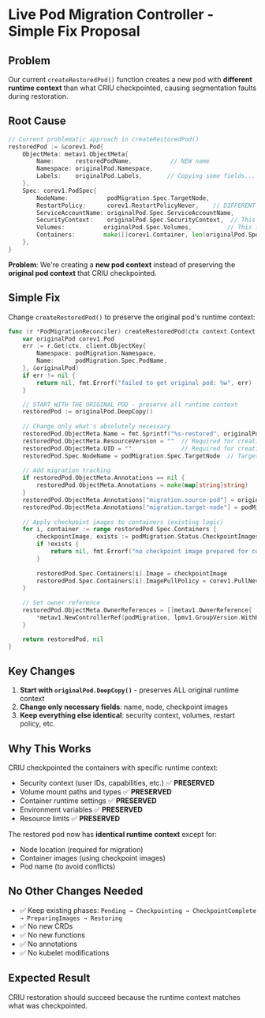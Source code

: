 # Live Pod Migration Controller - Simple Fix Proposal

## Problem

Our current `createRestoredPod()` function creates a new pod with **different runtime context** than what CRIU checkpointed, causing segmentation faults during restoration.

## Root Cause

```go
// Current problematic approach in createRestoredPod()
restoredPod := &corev1.Pod{
    ObjectMeta: metav1.ObjectMeta{
        Name:      restoredPodName,           // NEW name
        Namespace: originalPod.Namespace,
        Labels:    originalPod.Labels,       // Copying some fields...
    },
    Spec: corev1.PodSpec{
        NodeName:           podMigration.Spec.TargetNode,
        RestartPolicy:      corev1.RestartPolicyNever,    // DIFFERENT policy
        ServiceAccountName: originalPod.Spec.ServiceAccountName,
        SecurityContext:    originalPod.Spec.SecurityContext,  // This is good
        Volumes:           originalPod.Spec.Volumes,          // This is good
        Containers:        make([]corev1.Container, len(originalPod.Spec.Containers)),  // NEW containers
    },
}
```

**Problem**: We're creating a **new pod context** instead of preserving the **original pod context** that CRIU checkpointed.

## Simple Fix

Change `createRestoredPod()` to preserve the original pod's runtime context:

```go
func (r *PodMigrationReconciler) createRestoredPod(ctx context.Context, podMigration *lpmv1.PodMigration) (*corev1.Pod, error) {
    var originalPod corev1.Pod
    err := r.Get(ctx, client.ObjectKey{
        Namespace: podMigration.Namespace,
        Name:      podMigration.Spec.PodName,
    }, &originalPod)
    if err != nil {
        return nil, fmt.Errorf("failed to get original pod: %w", err)
    }

    // START WITH THE ORIGINAL POD - preserve all runtime context
    restoredPod := originalPod.DeepCopy()
    
    // Change only what's absolutely necessary
    restoredPod.ObjectMeta.Name = fmt.Sprintf("%s-restored", originalPod.Name)
    restoredPod.ObjectMeta.ResourceVersion = ""  // Required for creation
    restoredPod.ObjectMeta.UID = ""              // Required for creation
    restoredPod.Spec.NodeName = podMigration.Spec.TargetNode  // Target node
    
    // Add migration tracking
    if restoredPod.ObjectMeta.Annotations == nil {
        restoredPod.ObjectMeta.Annotations = make(map[string]string)
    }
    restoredPod.ObjectMeta.Annotations["migration.source-pod"] = originalPod.Name
    restoredPod.ObjectMeta.Annotations["migration.target-node"] = podMigration.Spec.TargetNode
    
    // Apply checkpoint images to containers (existing logic)
    for i, container := range restoredPod.Spec.Containers {
        checkpointImage, exists := podMigration.Status.CheckpointImages[container.Name]
        if !exists {
            return nil, fmt.Errorf("no checkpoint image prepared for container %s", container.Name)
        }
        
        restoredPod.Spec.Containers[i].Image = checkpointImage
        restoredPod.Spec.Containers[i].ImagePullPolicy = corev1.PullNever
    }
    
    // Set owner reference
    restoredPod.ObjectMeta.OwnerReferences = []metav1.OwnerReference{
        *metav1.NewControllerRef(podMigration, lpmv1.GroupVersion.WithKind("PodMigration")),
    }

    return restoredPod, nil
}
```

## Key Changes

1. **Start with `originalPod.DeepCopy()`** - preserves ALL original runtime context
2. **Change only necessary fields**: name, node, checkpoint images
3. **Keep everything else identical**: security context, volumes, restart policy, etc.

## Why This Works

CRIU checkpointed the containers with specific runtime context:
- Security context (user IDs, capabilities, etc.) ✅ **PRESERVED**  
- Volume mount paths and types ✅ **PRESERVED**
- Container runtime settings ✅ **PRESERVED**
- Environment variables ✅ **PRESERVED**
- Resource limits ✅ **PRESERVED**

The restored pod now has **identical runtime context** except for:
- Node location (required for migration)
- Container images (using checkpoint images)
- Pod name (to avoid conflicts)

## No Other Changes Needed

- ✅ Keep existing phases: `Pending → Checkpointing → CheckpointComplete → PreparingImages → Restoring`
- ✅ No new CRDs
- ✅ No new functions
- ✅ No annotations
- ✅ No kubelet modifications

## Expected Result

CRIU restoration should succeed because the runtime context matches what was checkpointed.